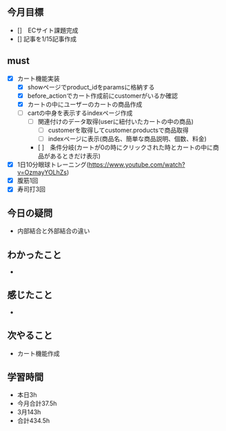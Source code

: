 
## 今月目標
- []　ECサイト課題完成
- [] 記事を1/15記事作成


## must
- [x] カート機能実装
  - [x] showページでproduct_idをparamsに格納する
  - [x] before_actionでカート作成前にcustomerがいるか確認
  - [x] カートの中にユーザーのカートの商品作成
  - [ ] cartの中身を表示するindexページ作成
    - [ ] 関連付けのデータ取得(userに紐付いたカートの中の商品)
      - [ ] customerを取得してcustomer.productsで商品取得 
      - [ ] indexページに表示(商品名、簡単な商品説明、個数、料金)
    - [ ]　条件分岐(カートが0の時にクリックされた時とカートの中に商品があるときだけ表示) 
- [x] 1日10分眼球トレーニング(https://www.youtube.com/watch?v=OzmayYOLhZs)
- [x] 腹筋1回
- [x] 寿司打3回

##  今日の疑問
- 内部結合と外部結合の違い

## わかったこと
- 

  
## 感じたこと
- 
  
## 次やること
  - カート機能作成

## 学習時間
  - 本日3h
  - 今月合計37.5h
  - 3月143h
  - 合計434.5h
